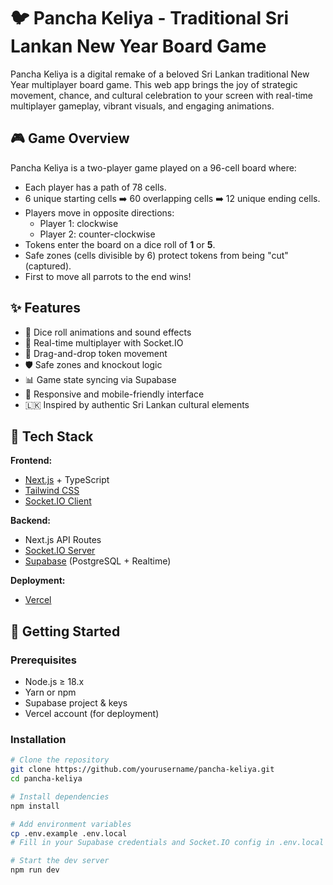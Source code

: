 # 🐦 Pancha Keliya - Traditional Sri Lankan New Year Board Game

Pancha Keliya is a digital remake of a beloved Sri Lankan traditional New Year multiplayer board game. This web app brings the joy of strategic movement, chance, and cultural celebration to your screen with real-time multiplayer gameplay, vibrant visuals, and engaging animations.

## 🎮 Game Overview

Pancha Keliya is a two-player game played on a 96-cell board where:
- Each player has a path of 78 cells.
- 6 unique starting cells ➡️ 60 overlapping cells ➡️ 12 unique ending cells.
- Players move in opposite directions:
  - Player 1: clockwise
  - Player 2: counter-clockwise
- Tokens enter the board on a dice roll of **1** or **5**.
- Safe zones (cells divisible by 6) protect tokens from being "cut" (captured).
- First to move all parrots to the end wins!

## ✨ Features

- 🎲 Dice roll animations and sound effects
- 🧩 Real-time multiplayer with Socket.IO
- 🔀 Drag-and-drop token movement
- 🛡️ Safe zones and knockout logic
- 📊 Game state syncing via Supabase
- 📱 Responsive and mobile-friendly interface
- 🇱🇰 Inspired by authentic Sri Lankan cultural elements

## 🧪 Tech Stack

**Frontend:**
- [Next.js](https://nextjs.org/) + TypeScript
- [Tailwind CSS](https://tailwindcss.com/)
- [Socket.IO Client](https://socket.io/)

**Backend:**
- Next.js API Routes
- [Socket.IO Server](https://socket.io/)
- [Supabase](https://supabase.io/) (PostgreSQL + Realtime)

**Deployment:**
- [Vercel](https://vercel.com/)

## 🚀 Getting Started

### Prerequisites
- Node.js ≥ 18.x
- Yarn or npm
- Supabase project & keys
- Vercel account (for deployment)

### Installation

```bash
# Clone the repository
git clone https://github.com/yourusername/pancha-keliya.git
cd pancha-keliya

# Install dependencies
npm install

# Add environment variables
cp .env.example .env.local
# Fill in your Supabase credentials and Socket.IO config in .env.local

# Start the dev server
npm run dev
